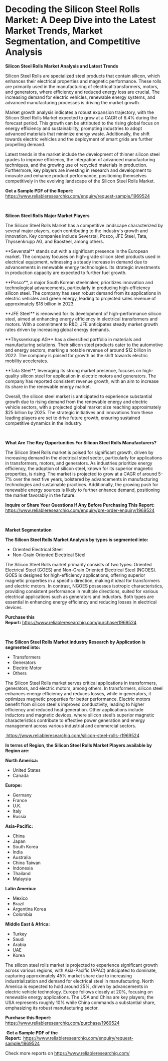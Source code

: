 <p><h1>Decoding the Silicon Steel Rolls Market: A Deep Dive into the Latest Market Trends, Market Segmentation, and Competitive Analysis</h1></p><p><strong>Silicon Steel Rolls Market Analysis and Latest Trends</strong></p>
<p><p>Silicon Steel Rolls are specialized steel products that contain silicon, which enhances their electrical properties and magnetic performance. These rolls are primarily used in the manufacturing of electrical transformers, motors, and generators, where efficiency and reduced energy loss are crucial. The increasing demand for electric vehicles, renewable energy systems, and advanced manufacturing processes is driving the market growth.</p><p>Market growth analysis indicates a robust expansion trajectory, with the Silicon Steel Rolls Market expected to grow at a CAGR of 6.4% during the forecast period. This growth can be attributed to the rising global focus on energy efficiency and sustainability, prompting industries to adopt advanced materials that minimize energy waste. Additionally, the shift towards electric vehicles and the deployment of smart grids are further propelling demand.</p><p>Latest trends in the market include the development of thinner silicon steel grades to improve efficiency, the integration of advanced manufacturing techniques, and the growing use of recycled materials in production. Furthermore, key players are investing in research and development to innovate and enhance product performance, positioning themselves competitively in the evolving landscape of the Silicon Steel Rolls Market.</p></p>
<p><strong>Get a Sample PDF of the Report:&nbsp;</strong> <a href="https://www.reliableresearchiq.com/enquiry/request-sample/1969524?utm_campaign=1144&utm_medium=2&utm_source=Github&utm_content=ia&utm_term=04022025&utm_id=silicon-steel-rolls">https://www.reliableresearchiq.com/enquiry/request-sample/1969524</a></p>
<p>&nbsp;</p>
<p><strong>Silicon Steel Rolls Major Market Players</strong></p>
<p><p>The Silicon Steel Rolls Market has a competitive landscape characterized by several major players, each contributing to the industry's growth and innovation. Key companies include Severstal, Posco, JFE Steel, Tata, Thyssenkrupp AG, and Baosteel, among others.</p><p>**Severstal** stands out with a significant presence in the European market. The company focuses on high-grade silicon steel products used in electrical equipment, witnessing a steady increase in demand due to advancements in renewable energy technologies. Its strategic investments in production capacity are expected to further fuel growth.</p><p>**Posco**, a major South Korean steelmaker, prioritizes innovation and technological advancements, particularly in producing high-efficiency silicon steel. The company has seen robust demand from its applications in electric vehicles and green energy, leading to projected sales revenue of approximately $18 billion in 2023.</p><p>**JFE Steel** is renowned for its development of high-performance silicon steel, aimed at enhancing energy efficiency in electrical transformers and motors. With a commitment to R&D, JFE anticipates steady market growth rates driven by increasing global energy demands.</p><p>**Thyssenkrupp AG** has a diversified portfolio in materials and manufacturing solutions. Their silicon steel products cater to the automotive and energy sectors, marking a notable revenue of around $12 billion in 2022. The company is poised for growth as the shift towards electric mobility accelerates.</p><p>**Tata Steel**, leveraging its strong market presence, focuses on high-quality silicon steel for application in electric motors and generators. The company has reported consistent revenue growth, with an aim to increase its share in the renewable energy market.</p><p>Overall, the silicon steel market is anticipated to experience substantial growth due to rising demand from the renewable energy and electric vehicle sectors, with a projected global market size reaching approximately $25 billion by 2025. The strategic initiatives and innovations from these leading players are set to drive future growth, ensuring sustained competitive dynamics in the industry.</p></p>
<p>&nbsp;</p>
<p><strong>What Are The Key Opportunities For Silicon Steel Rolls Manufacturers?</strong></p>
<p><p>The Silicon Steel Rolls market is poised for significant growth, driven by increasing demand in the electrical steel sector, particularly for applications in transformers, motors, and generators. As industries prioritize energy efficiency, the adoption of silicon steel, known for its superior magnetic properties, is rising. The market is projected to grow at a CAGR of around 5-7% over the next five years, bolstered by advancements in manufacturing technologies and sustainable practices. Additionally, the growing push for renewable energy sources is likely to further enhance demand, positioning the market favorably in the future.</p></p>
<p><strong>Inquire or Share Your Questions If Any Before Purchasing This Report:</strong> <a href="https://www.reliableresearchiq.com/enquiry/pre-order-enquiry/1969524?utm_campaign=1144&utm_medium=2&utm_source=Github&utm_content=ia&utm_term=04022025&utm_id=silicon-steel-rolls">https://www.reliableresearchiq.com/enquiry/pre-order-enquiry/1969524</a></p>
<p>&nbsp;</p>
<p><strong>Market Segmentation</strong></p>
<p><strong>The Silicon Steel Rolls Market Analysis by types is segmented into:</strong></p>
<p><ul><li>Oriented Electrical Steel</li><li>Non-Grain Oriented Electrical Steel</li></ul></p>
<p><p>The Silicon Steel Rolls market primarily consists of two types: Oriented Electrical Steel (GOES) and Non-Grain Oriented Electrical Steel (NGOES). GOES is designed for high-efficiency applications, offering superior magnetic properties in a specific direction, making it ideal for transformers and electric motors. In contrast, NGOES possesses isotropic characteristics, providing consistent performance in multiple directions, suited for various electrical applications such as generators and inductors. Both types are essential in enhancing energy efficiency and reducing losses in electrical devices.</p></p>
<p><strong>Purchase this Report:&nbsp;</strong><a href="https://www.reliableresearchiq.com/purchase/1969524?utm_campaign=1144&utm_medium=2&utm_source=Github&utm_content=ia&utm_term=04022025&utm_id=silicon-steel-rolls">https://www.reliableresearchiq.com/purchase/1969524</a></p>
<p>&nbsp;</p>
<p><strong>The Silicon Steel Rolls Market Industry Research by Application is segmented into:</strong></p>
<p><ul><li>Transformers</li><li>Generators</li><li>Electric Motor</li><li>Others</li></ul></p>
<p><p>The Silicon Steel Rolls market serves critical applications in transformers, generators, and electric motors, among others. In transformers, silicon steel enhances energy efficiency and reduces losses, while in generators, it optimizes magnetic properties for better performance. Electric motors benefit from silicon steel's improved conductivity, leading to higher efficiency and reduced heat generation. Other applications include inductors and magnetic devices, where silicon steel’s superior magnetic characteristics contribute to effective power generation and energy management across various industrial and commercial sectors.</p></p>
<p><a href="https://www.reliableresearchiq.com/silicon-steel-rolls-r1969524?utm_campaign=1144&utm_medium=2&utm_source=Github&utm_content=ia&utm_term=04022025&utm_id=silicon-steel-rolls">&nbsp;https://www.reliableresearchiq.com/silicon-steel-rolls-r1969524</a></p>
<p><strong>In terms of Region, the Silicon Steel Rolls Market Players available by Region are:</strong></p>
<p>
    <p> <strong> North America: </strong>
        <ul>
            <li>United States</li>
            <li>Canada</li>
        </ul>
        </p> 
    <p> <strong> Europe: </strong>
        <ul>
            <li>Germany</li>
            <li>France</li>
            <li>U.K.</li>
            <li>Italy</li>
            <li>Russia</li>
        </ul>
        </p> 
    <p> <strong> Asia-Pacific: </strong>
        <ul>
            <li>China</li>
            <li>Japan</li>
            <li>South Korea</li>
            <li>India</li>
            <li>Australia</li>
            <li>China Taiwan</li>
            <li>Indonesia</li>
            <li>Thailand</li>
            <li>Malaysia</li>
        </ul>
        </p> 
    <p> <strong> Latin America: </strong>
        <ul>
            <li>Mexico</li>
            <li>Brazil</li>
            <li>Argentina Korea</li>
            <li>Colombia</li>
        </ul>
        </p> 
    <p> <strong> Middle East & Africa: </strong>
        <ul>
            <li>Turkey</li>
            <li>Saudi</li>
            <li>Arabia</li>
            <li>UAE</li>
            <li>Korea</li>
        </ul>
    </p>
    </p>
<p><p>The silicon steel rolls market is projected to experience significant growth across various regions, with Asia-Pacific (APAC) anticipated to dominate, capturing approximately 45% market share due to increasing industrialization and demand for electrical steel in manufacturing. North America is expected to hold around 25%, driven by advancements in electric vehicle technology. Europe follows closely at 20%, focusing on renewable energy applications. The USA and China are key players; the USA represents roughly 10% while China commands a substantial share, emphasizing its robust manufacturing sector.</p></p>
<p><strong>Purchase this Report: </strong><a href="https://www.reliableresearchiq.com/purchase/1969524?utm_campaign=1144&utm_medium=2&utm_source=Github&utm_content=ia&utm_term=04022025&utm_id=silicon-steel-rolls">https://www.reliableresearchiq.com/purchase/1969524</a></p>
<p>&nbsp;<strong>Get a Sample PDF of the Report:&nbsp;&nbsp;</strong><a href="https://www.reliableresearchiq.com/enquiry/request-sample/1969524?utm_campaign=1144&utm_medium=2&utm_source=Github&utm_content=ia&utm_term=04022025&utm_id=silicon-steel-rolls">https://www.reliableresearchiq.com/enquiry/request-sample/1969524</a></p>
<p><strong></strong></p>
<p>Check more reports on <a href="https://www.reliableresearchiq.com/?utm_campaign=1144&utm_medium=2&utm_source=Github&utm_content=ia&utm_term=04022025&utm_id=silicon-steel-rolls">https://www.reliableresearchiq.com/</a></p>